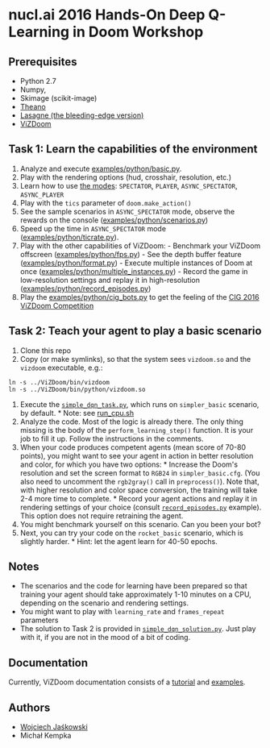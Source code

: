 # nucl.ai 2016 Hands-On Deep Q-Learning in Doom Workshop 

## Prerequisites
 * Python 2.7
 * Numpy, 
 * Skimage (scikit-image)
 * [Theano](http://deeplearning.net/software/theano/install.html)
 * [Lasagne (the bleeding-edge version)](http://lasagne.readthedocs.io/en/latest/user/installation.html)
 * [ViZDoom](https://github.com/Marqt/ViZDoom)

## Task 1: Learn the capabilities of the environment
  1. Analyze and execute [examples/python/basic.py](https://github.com/Marqt/ViZDoom/blob/master/examples/python/basic.py).
  1. Play with the rendering options (hud, crosshair, resolution, etc.)
  1. Learn how to use [the modes](http://vizdoom.cs.put.edu.pl/tutorial#modes): ``SPECTATOR``, ``PLAYER``, ``ASYNC_SPECTATOR``, ``ASYNC_PLAYER``
  1. Play with the ``tics`` parameter of ``doom.make_action()``
  1. See the sample scenarios in ``ASYNC_SPECTATOR`` mode, observe the rewards on the console ([examples/python/scenarios.py](https://github.com/Marqt/ViZDoom/blob/master/examples/python/scenarios.py))
  1. Speed up the time in ``ASYNC_SPECTATOR`` mode ([examples/python/ticrate.py](https://github.com/Marqt/ViZDoom/blob/master/examples/python/ticrate.py)).
  1. Play with the other capabilities of ViZDoom:
    - Benchmark your ViZDoom offscreen ([examples/python/fps.py](https://github.com/Marqt/ViZDoom/blob/master/examples/python/fps.py))
    - See the depth buffer feature ([examples/python/format.py](https://github.com/Marqt/ViZDoom/blob/master/examples/python/format.py)) 
    - Execute multiple instances of Doom at once ([examples/python/multiple_instances.py](https://github.com/Marqt/ViZDoom/blob/master/examples/python/multiple_instances.py))
    - Record the game in low-resolution settings and replay it in high-resolution ([examples/python/record_episodes.py](https://github.com/Marqt/ViZDoom/blob/master/examples/python/record_episodes.py))
  1. Play the [examples/python/cig_bots.py](https://github.com/Marqt/ViZDoom/blob/master/examples/python/cig_bots.py) to get the feeling of the [CIG 2016 ViZDoom Competition](http://vizdoom.cs.put.edu.pl/competition-cig-2016)

## Task 2: Teach your agent to play a basic scenario
  1. Clone this repo
  1. Copy (or make symlinks), so that the system sees ``vizdoom.so`` and the ``vizdoom`` executable, e.g.:
```
ln -s ../ViZDoom/bin/vizdoom
ln -s ../ViZDoom/bin/python/vizdoom.so
```
  1. Execute the [``simple_dqn_task.py``](simple_dqn_task.py), which runs on ``simpler_basic`` scenario, by default. 
    * Note: see [run_cpu.sh](run_cpu.sh)
  1. Analyze the code. Most of the logic is already there. The only thing missing is the body of the ``perform_learning_step()`` function. It is your job to fill it up. Follow the instructions in the comments.  
  1. When your code produces competent agents (mean score of 70-80 points), you might want to see your agent in action in better resolution and color, for which you have two options:
    * Increase the Doom's resolution and set the screen format to ``RGB24`` in ``simpler_basic.cfg``. (You also need to uncomment the ``rgb2gray()`` call in ``preprocess()``). Note that, with higher resolution and color space conversion, the training will take 2-4 more time to complete.
    * Record your agent actions and replay it in rendering settings of your choice (consult [``record_episodes.py``](https://github.com/Marqt/ViZDoom/blob/master/examples/python/record_episodes.py) example). This option does not require retraining the agent.
  1. You might benchmark yourself on this scenario. Can you been your bot?
  1. Next, you can try your code on the ``rocket_basic`` scenario, which is slightly harder.
    * Hint: let the agent learn for 40-50 epochs.

## Notes
  * The scenarios and the code for learning have been prepared so that training your agent should take approximately 1-10 minutes on a CPU, depending on the scenario and rendering settings.
  * You might want to play with ``learning_rate`` and ``frames_repeat`` parameters
  * The solution to Task 2 is provided in [``simple_dqn_solution.py``](simple_dqn_solution.py). Just play with it, if you are not in the mood of a bit of coding.

## Documentation
Currently, ViZDoom documentation consists of a [tutorial](http://vizdoom.cs.put.edu.pl/tutorial) and [examples](https://github.com/Marqt/ViZDoom/tree/master/examples).

## Authors
* [Wojciech Jaśkowski](www.cs.put.poznan.pl/wjaskowski)
* Michał Kempka
